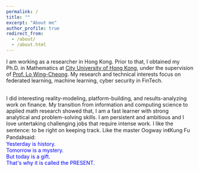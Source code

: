 ```yaml
---
permalink: /
title: ""
excerpt: "About me"
author_profile: true
redirect_from: 
  - /about/
  - /about.html
---
```


I am working as a researcher in Hong Kong. Prior to that, I obtained my Ph.D. in Mathematics at [City University of Hong Kong](https://www.cityu.edu.hk/), under the supervision of [Prof. Lo Wing-Cheong](https://www.cityu.edu.hk/stfprofile/wingclo.htm). My research and technical interests focus on federated learning, machine learning, cyber security in FinTech. <br> <br> 




I did interesting reality-modeling, platform-building, and results-analyzing work on finance. My transition from information and computing science to applied math research showed that, I am a fast learner with strong analytical and problem-solving skills. I am persistent and ambitious and I love untertaking challenging jobs that require intense work. I like the sentence: to be right on keeping track. Like the master Oogway in《Kung Fu Panda》said: <br>
<font color=Blue> Yesterday is history. <br>
Tomorrow is a mystery. <br>
But today is a gift. <br>
That's why it is called the PRESENT. </font>
